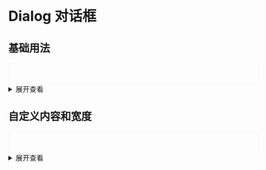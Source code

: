 <script setup>
  import Dialog from './dialog.vue'
  import DialogDefault from './dialogdefault.vue'
</script>
<style>
 .example{
      border: 1px solid #f5f5f5;
      border-radius: 5px;
      padding:20px
  }
</style>
# Dialog 对话框
## 基础用法

<div class="example">
  <DialogDefault></DialogDefault>
</div>

<details>
<summary>展开查看</summary>

```vue
<template>
  <tass-button type="primary" :visible="!normalVisible" @click="changeView">dialog</tass-button>
  <tass-dialog
    :visible="normalVisible"
    width="500px"
    title="dialog"
    @cancel="handleClickCancelButton"
    @confirm="handleConfirmButton"
  >
  </tass-dialog>
</template>

<script>
import { ref } from 'vue'
export default {
  setup () {
    let normalVisible = ref(false)
    function changeView () {
      normalVisible.value = !normalVisible.value
    }
    function handleClickCancelButton () {
      normalVisible.value = !normalVisible.value
    }
    function handleConfirmButton () {
      normalVisible.value = !normalVisible.value
    }
    return {
      normalVisible,
      changeView,
      handleClickCancelButton,
      handleConfirmButton
    }
  }
}
</script>

<style>
</style>
```
</details>

## 自定义内容和宽度
<div class="example">
    <Dialog></Dialog>
</div>

<details>
<summary>展开查看</summary>

```vue
<template>
  <template>
  <tass-button type="primary" :visible="!normalVisible" @click="changeView">自定义内容和宽度</tass-button>
  <tass-dialog
    :visible="normalVisible"
    title="自定义内容"
    width="400px"
    @cancel="handleClickCancelButton"
    @confirm="handleConfirmButton"
  >
  </tass-dialog>
</template>

<script>
import { ref } from 'vue'
export default {
  setup () {
    let normalVisible = ref(false)
    function changeView () {
      normalVisible.value = !normalVisible.value
    }
    function handleClickCancelButton () {
      normalVisible.value = !normalVisible.value
    }
    function handleConfirmButton () {
      normalVisible.value = !normalVisible.value
    }
    return {
      normalVisible,
      changeView,
      handleClickCancelButton,
      handleConfirmButton
    }
  }
}
</script>

</template>
```
</details>